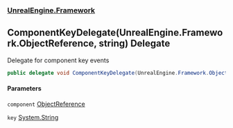 ### [UnrealEngine.Framework](./UnrealEngine-Framework.md 'UnrealEngine.Framework')
## ComponentKeyDelegate(UnrealEngine.Framework.ObjectReference, string) Delegate
Delegate for component key events  
```csharp
public delegate void ComponentKeyDelegate(UnrealEngine.Framework.ObjectReference component, string key);
```
#### Parameters
<a name='UnrealEngine-Framework-ComponentKeyDelegate(UnrealEngine-Framework-ObjectReference_string)-component'></a>
`component` [ObjectReference](./ObjectReference.md 'UnrealEngine.Framework.ObjectReference')  
  
<a name='UnrealEngine-Framework-ComponentKeyDelegate(UnrealEngine-Framework-ObjectReference_string)-key'></a>
`key` [System.String](https://docs.microsoft.com/en-us/dotnet/api/System.String 'System.String')  
  
